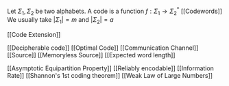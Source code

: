 Let $\Sigma_{1},\Sigma_{2}$ be two alphabets.
A code is a function $f:\Sigma_{1}\to \Sigma_{2}^*$
[[Codewords]]
We usually take $\lvert \Sigma_{1} \rvert=m$ and $\lvert \Sigma_{2} \rvert=a$

[[Code Extension]]

[[Decipherable code]]
[[Optimal Code]]
[[Communication Channel]]
[[Source]]
[[Memoryless Source]]
[[Expected word length]]

[[Asymptotic Equipartition Property]]
[[Reliably encodable]]
[[Information Rate]]
[[Shannon's 1st coding theorem]]
[[Weak Law of Large Numbers]]